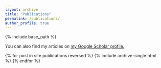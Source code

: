 ```yaml
---
layout: archive
title: "Publications"
permalink: /publications/
author_profile: true
---
```


{% include base_path %}

You can also find my articles on <u><a href="https://scholar.google.com/citations?user=vrCwdE8AAAAJ&hl">my Google Scholar profile</a>.</u>

{% for post in site.publications reversed %}
  {% include archive-single.html %}
{% endfor %}
